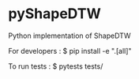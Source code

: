 # pyShapeDTW
Python implementation of ShapeDTW

For developers : 
    $ pip install -e ".[all]"

To run tests : 
    $ pytests tests/
